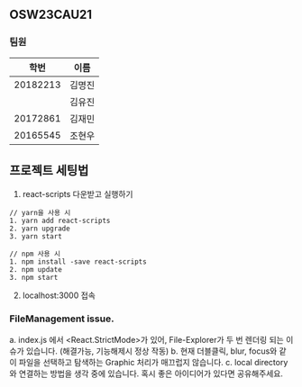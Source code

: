 ## OSW23CAU21 

### 팀원

| 학번       | 이름 |
|----------|----|
| 20182213 | 김명진 | 
|          | 김유진 |
| 20172861 | 김재민 |
| 20165545 | 조현우 |

## 프로젝트 세팅법

1. react-scripts 다운받고 실행하기 
```
// yarn을 사용 시
1. yarn add react-scripts
2. yarn upgrade
3. yarn start

// npm 사용 시
1. npm install -save react-scripts
2. npm update
3. npm start 
```

2. localhost:3000 접속


### FileManagement issue. 
 a. index.js 에서 <React.StrictMode>가 있어, File-Explorer가 두 번 렌더링 되는 이슈가 있습니다. (해결가능, 기능해제시 정상 작동)
 b. 현재 더블클릭, blur, focus와 같이 파일을 선택하고 탐색하는 Graphic 처리가 매끄럽지 않습니다.
 c. local directory와 연결하는 방법을 생각 중에 있습니다. 혹시 좋은 아이디어가 있다면 공유해주세요.
